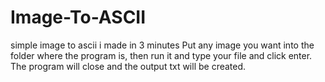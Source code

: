 # Image-To-ASCII
simple image to ascii i made in 3 minutes
Put any image you want into the folder where the program is, then run it and type your file and click enter. The program will close and the output txt will be created.
